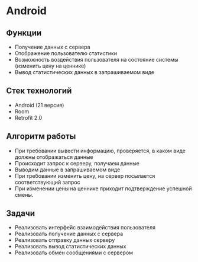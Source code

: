 # Android

## Функции

* Получение данных с сервера
* Отображение пользователю статистики
* Возможность воздействия пользователя на состояние системы (изменить цену на ценнике)
* Вывод статистических данных в запрашиваемом виде

## Стек технологий

* Android (21 версия)
* Room
* Retrofit 2.0

## Алгоритм работы

* При требовании вывести информацию, проверяется, в каком виде должны отображаться данные
* Происходит запрос к серверу, получаем данные
* Выводим данные в запрашиваемом виде
* При требовании изменить цену, на сервер посылается соответствующий запрос
* При изменении цены на ценнике приходит подтверждение успешной смены.

## Задачи

* Реализовать интерфейс взаимодействия пользователя
* Реализовать получение данных с сервера
* Реализовать отправку данных серверу
* Реализовать вывод статистических данных
* Реализовать обмен сообщениями с сервером
